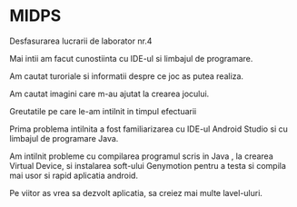 # MIDPS 

Desfasurarea lucrarii de laborator nr.4

Mai intii am facut cunostiinta cu IDE-ul si limbajul de programare.

Am cautat turoriale si informatii despre ce joc as putea realiza.

Am cautat imagini care m-au ajutat la crearea jocului.


Greutatile pe care le-am intilnit in timpul efectuarii

Prima problema intilnita a fost familiarizarea cu IDE-ul Android Studio si cu limbajul de programare Java.

Am intilnit probleme cu compilarea programul scris in Java , la crearea Virtual Device, si instalarea soft-ului Genymotion pentru a testa si compila mai usor si rapid aplicatia android.

Pe viitor as vrea sa dezvolt aplicatia, sa creiez mai multe lavel-uluri.



